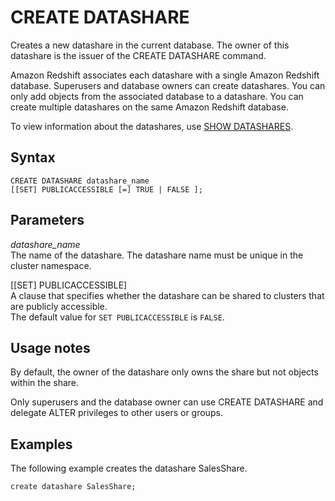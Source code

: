 # CREATE DATASHARE<a name="r_CREATE_DATASHARE"></a>

Creates a new datashare in the current database\. The owner of this datashare is the issuer of the CREATE DATASHARE command\.

Amazon Redshift associates each datashare with a single Amazon Redshift database\. Superusers and database owners can create datashares\. You can only add objects from the associated database to a datashare\. You can create multiple datashares on the same Amazon Redshift database\.

To view information about the datashares, use [SHOW DATASHARES](r_SHOW_DATASHARES.md)\.

## Syntax<a name="r_CREATE_DATASHARE-synopsis"></a>

```
CREATE DATASHARE datashare_name
[[SET] PUBLICACCESSIBLE [=] TRUE | FALSE ];
```

## Parameters<a name="r_CREATE_DATASHARE-parameters"></a>

*datashare\_name*  
The name of the datashare\. The datashare name must be unique in the cluster namespace\.

\[\[SET\] PUBLICACCESSIBLE\]  
A clause that specifies whether the datashare can be shared to clusters that are publicly accessible\.  
The default value for `SET PUBLICACCESSIBLE` is `FALSE`\.

## Usage notes<a name="r_CREATE_DATASHARE_usage"></a>

By default, the owner of the datashare only owns the share but not objects within the share\.

Only superusers and the database owner can use CREATE DATASHARE and delegate ALTER privileges to other users or groups\. 

## Examples<a name="r_CREATE_DATASHARE_examples"></a>

The following example creates the datashare SalesShare\.

```
create datashare SalesShare;
```